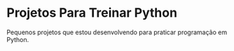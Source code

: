 # Projetos Para Treinar Python
 Pequenos projetos que estou desenvolvendo para praticar programação em Python.
